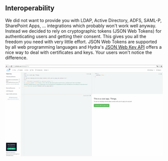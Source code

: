 ## Interoperability

We did not want to provide you with LDAP, Active Directory, ADFS, SAML-P, SharePoint Apps, ...
integrations which probably won't work well anyway. Instead we decided to rely on cryptographic tokens
(JSON Web Tokens) for authenticating users and getting their consent. This gives you all the freedom you need with
very little effort. JSON Web Tokens are supported by all web programming languages and Hydra's
[JSON Web Key API](jwk.html) offers a nice way to deal with certificates and keys. Your users won't notice the difference.

![OAuth2 Workflow](../images/hydra-authentication.gif)